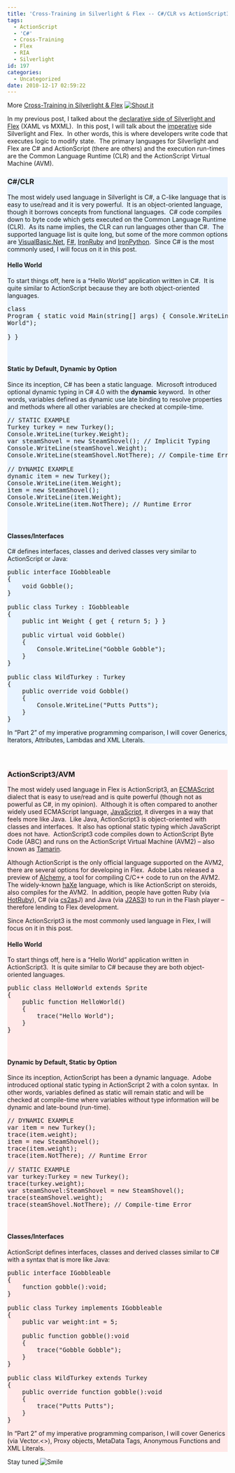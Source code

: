 ```yaml
---
title: 'Cross-Training in Silverlight & Flex -- C#/CLR vs ActionScript3/AVM Part 1'
tags:
  - ActionScript
  - 'C#'
  - Cross-Training
  - Flex
  - RIA
  - Silverlight
id: 197
categories:
  - Uncategorized
date: 2010-12-17 02:59:22
---
```


More [Cross-Training in Silverlight &amp; Flex](http://houseofbilz.com/archives/2010/10/24/cross-training-in-silverlight-vs-flex/)
 [![Shout it](http://dotnetshoutout.com/image.axd?url=http%3A%2F%2Fhouseofbilz.com%2Farchives%2F2010%2F12%2F17%2Fcross-training-in-silverlight-flex-cclr-vs-actionscript3avm-part-1%2F)](http://dotnetshoutout.com/Cross-Training-in-Silverlight-Flex-%E2%80%94-CCLR-vs-ActionScript3AVM-Part-1)   

In my previous post, I talked about the [declarative side of Silverlight and Flex](http://houseofbilz.com/archives/2010/11/08/cross-training-in-silverlight-and-flex-xaml-vs-mxml/) (XAML vs MXML).&#160; In this post, I will talk about the [imperative](http://en.wikipedia.org/wiki/Imperative_programming) side Silverlight and Flex.&#160; In other words, this is where developers write code that executes logic to modify state.&#160; The primary languages for Silverlight and Flex are C# and ActionScript (there are others) and the execution run-times are the Common Language Runtime (CLR) and the ActionScript Virtual Machine (AVM).
  <div style="background-color: #e8f3ff">   

### C#/CLR

The most widely used language in Silverlight is C#, a C-like language that is easy to use/read and it is very powerful.&#160; It is an object-oriented language, though it borrows concepts from functional languages.&#160; C# code compiles down to byte code which gets executed on the Common Language Runtime (CLR).&#160; As its name implies, the CLR can run languages other than C#.&#160; The supported language list is quite long, but some of the more common options are [VisualBasic.Net](http://msdn.microsoft.com/en-us/vbasic/default), [F#](http://msdn.microsoft.com/en-us/fsharp/default), [IronRuby](http://ironruby.net/) and [IronPython](http://ironpython.codeplex.com/).&#160; Since C# is the most commonly used, I will focus on it in this post.

#### <font style="font-weight: bold">Hello World</font>

To start things off, here is a “Hello World” application written in C#.&#160; It is quite similar to ActionScript because they are both object-oriented languages.
    <pre class="brush: csharp; ruler: true; gutter: false; toolbar: false;">class Program
{
    static void Main(string[] args)
    {
        Console.WriteLine(&quot;Hello World&quot;);            
    }
}</pre>

#### &#160;

#### <font style="font-weight: bold">Static by Default, Dynamic by Option</font>

Since its inception, C# has been a static language.&#160; Microsoft introduced optional dynamic typing in C# 4.0 with the **dynamic** keyword.&#160; In other words, variables defined as dynamic use late binding to resolve properties and methods where all other variables are checked at compile-time.

  <pre class="brush: csharp; ruler: true; gutter: false; toolbar: false;">// STATIC EXAMPLE
Turkey turkey = new Turkey();
Console.WriteLine(turkey.Weight);
var steamShovel = new SteamShovel(); // Implicit Typing
Console.WriteLine(steamShovel.Weight);
Console.WriteLine(steamShovel.NotThere); // Compile-time Error

// DYNAMIC EXAMPLE
dynamic item = new Turkey();
Console.WriteLine(item.Weight);
item = new SteamShovel();
Console.WriteLine(item.Weight);
Console.WriteLine(item.NotThere); // Runtime Error</pre>

#### &#160;

#### <font style="font-weight: bold">Classes/Interfaces</font>

C# defines interfaces, classes and derived classes very similar to ActionScript or Java:

  <pre class="brush: csharp; ruler: true; gutter: false; toolbar: false;">public interface IGobbleable
{
    void Gobble();
}

public class Turkey : IGobbleable
{
    public int Weight { get { return 5; } }

    public virtual void Gobble()
    {
        Console.WriteLine(&quot;Gobble Gobble&quot;);
    }
}

public class WildTurkey : Turkey
{
    public override void Gobble()
    {
        Console.WriteLine(&quot;Putts Putts&quot;);
    }
}</pre>

In “Part 2” of my imperative programming comparison, I will cover Generics, Iterators, Attributes, Lambdas and XML Literals.

</div>

#### &#160; 

<div style="background-color: #ffe8e8">

### ActionScript3/AVM

The most widely used language in Flex is ActionScript3, an [ECMAScript](http://www.ecmascript.org/) dialect that is easy to use/read and is quite powerful (though not as powerful as C#, in my opinion).&#160; Although it is often compared to another widely used ECMAScript language, [JavaScript](http://en.wikipedia.org/wiki/JavaScript), it diverges in a way that feels more like Java.&#160; Like Java, ActionScript3 is object-oriented with classes and interfaces.&#160; It also has optional static typing which JavaScript does not have.&#160; ActionScript3 code compiles down to ActionScript Byte Code (ABC) and runs on the ActionScript Virtual Machine (AVM2) – also known as [Tamarin](http://www.mozilla.org/projects/tamarin/).&#160; 

Although ActionScript is the only official language supported on the AVM2, there are several options for developing in Flex.&#160; Adobe Labs released a preview of [Alchemy](http://labs.adobe.com/technologies/alchemy/), a tool for compiling C/C++ code to run on the AVM2.&#160; The widely-known [haXe](http://haxe.org/) language, which is like ActionScript on steroids, also compiles for the AVM2.&#160; In addition, people have gotten Ruby (via [HotRuby](http://hotruby.yukoba.jp/)), C# (via [cs2as](http://cs2as.codeplex.com/)J) and Java (via [J2AS3](http://code.google.com/p/j2as3/)) to run in the Flash player – therefore lending to Flex development.

Since ActionScript3 is the most commonly used language in Flex, I will focus on it in this post.

#### <font style="font-weight: bold">Hello World</font>

To start things off, here is a “Hello World” application written in ActionScript3.&#160; It is quite similar to C# because they are both object-oriented languages.

  <pre class="brush: as3; ruler: true; gutter: false; toolbar: false;">public class HelloWorld extends Sprite
{
    public function HelloWorld()
    {
        trace(&quot;Hello World&quot;);
    }
}</pre>

#### &#160;

#### <font style="font-weight: bold">Dynamic by Default, Static by Option</font>

Since its inception, ActionScript has been a dynamic language.&#160; Adobe introduced optional static typing in ActionScript 2 with a colon syntax.&#160; In other words, variables defined as static will remain static and will be checked at compile-time where variables without type information will be dynamic and late-bound (run-time).

  <pre class="brush: as3; ruler: true; gutter: false; toolbar: false;">// DYNAMIC EXAMPLE
var item = new Turkey();
trace(item.weight);
item = new SteamShovel();
trace(item.weight);
trace(item.NotThere); // Runtime Error

// STATIC EXAMPLE
var turkey:Turkey = new Turkey();
trace(turkey.weight);
var steamShovel:SteamShovel = new SteamShovel();
trace(steamShovel.weight);
trace(steamShovel.NotThere); // Compile-time Error</pre>

#### &#160;

#### <font style="font-weight: bold">Classes/Interfaces</font>

ActionScript defines interfaces, classes and derived classes similar to C# with a syntax that is more like Java:

  <pre class="brush: as3; ruler: true; gutter: false; toolbar: false;">public interface IGobbleable
{
    function gobble():void;
}

public class Turkey implements IGobbleable
{
    public var weight:int = 5;

    public function gobble():void
    {
        trace(&quot;Gobble Gobble&quot;);
    }
}

public class WildTurkey extends Turkey
{
    public override function gobble():void
    {
        trace(&quot;Putts Putts&quot;);
    }
}</pre>

In “Part 2” of my imperative programming comparison, I will cover Generics (via Vector.&lt;&gt;), Proxy objects, MetaData Tags, Anonymous Functions and XML Literals.

</div>

Stay tuned ![Smile](http://houseofbilz.com/wp-content/uploads/2010/12/wlEmoticon-smile.png)